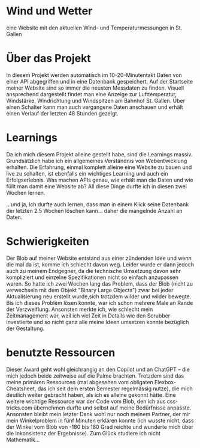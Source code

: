 # Wind und Wetter
eine Website mit den aktuellen Wind- und Temperaturmessungen in St. Gallen


# Über das Projekt
In diesem Projekt werden automatisch im 10-20-Minutentakt Daten von einer API abgegriffen und in eine Datenbank gespeichert. Auf der Startseite meiner Website sind so immer die neusten Messdaten zu finden. Visuell ansprechend dargestellt findet man eine Anzeige zur Lufttemperatur, Windstärke, Windrichtung und Windspitzen am Bahnhof St. Gallen. Über einen Schalter kann man auch vergangene Daten anschauen und erhält einen Verlauf der letzten 48 Stunden gezeigt. 

# Learnings
Da ich mich diesem Projekt alleine gestellt habe, sind die Learnings massiv. Grundsätzlich habe ich ein allgemeines Verständnis von Webentwicklung erhalten. Die Erfahrung, einmal komplett alleine eine Website zu bauen und live zu schalten, ist ebenfalls ein wichtiges Learning und auch ein Erfolgserlebnis. Was machen APIs genau, wie erhält man die Daten und wie füllt man damit eine Website ab? All diese Dinge durfte ich in diesen zwei Wochen lernen.

...und ja, ich durfte auch lernen, dass man in einem Klick seine Datenbank der letzten 2.5 Wochen löschen kann... daher die mangelnde Anzahl an Daten. 

# Schwierigkeiten
Der Blob auf meiner Website entstand aus einer zündenden Idee und wenn die mal da ist, komme ich schlecht davon weg. Leider wurde er dann jedoch auch zu meinem Endgegner, da die technische Umsetzung davon sehr kompliziert und einzelne Spezifikationen nicht so einfach anzupassen waren. So hatte ich zwei Wochen lang das Problem, dass der Blob (nicht zu verwechseln mit dem Objekt "Binary Large Objects") zwar bei jeder Aktualisierung neu erstellt wurde,sich trotzdem wilder und wilder bewegte. Bis ich dieses Problem lösen konnte, war ich schon mehrere Male an Rande der Verzweiflung. 
Ansonsten merkte ich, wie schlecht mein Zeitmanagement war, weil ich viel Zeit in Details wie den Scrubber investierte und so nicht ganz alle meine Ideen umsetzen konnte bezüglich der Gestaltung.

# benutzte Ressourcen
Dieser Award geht wohl gleichrangig an den Copilot und an ChatGPT – die mich jedoch beide zeitweise auf die Palme brachten. Trotzdem sind das meine primären Ressourcen (mal abgesehen vom obligaten Flexbox-Cheatsheet, das ich seit dem ersten Semester regelmässig nutze), die mich deutlich weiter gebracht haben, als ich es alleine gekonnt hätte. Eine weitere wichtige Ressource war der Code vom Blob, den ich aus css-tricks.com übernehmen durfte und selbst auf meine Bedürfnisse anpasste. Ansonsten bleibt mein letzter Dank wohl nur noch meinem Partner, der mir mein Winkelproblem in fünf Minuten erklären konnte (ich wusste nicht, dass der Winkel vom Blob von -180 bis 180 Grad reichte und wunderte mich über die Inkonsistenz der Ergebnisse). Zum Glück studiere ich nicht Mathematik... 